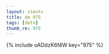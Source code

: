 ```yaml
--- 
layout: sieutv
title: de 975
tags: [detv]
thumb_re: 975
---
```

{% include oADdzK6f4W key="975" %} 
